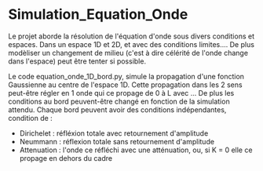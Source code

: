 # Simulation_Equation_Onde

Le projet aborde la résolution de l'équation d'onde sous divers conditions et espaces. Dans un espace 1D et 2D, et avec des conditions limites.... De plus modèliser un changement de milieu (c'est à dire célérité de l'onde change dans l'espace) peut être tenter si possible.

Le code equation_onde_1D_bord.py, simule la propagation d'une fonction Gaussienne au centre de l'espace 1D. Cette propagation dans les 2 sens peut-être régler en 1 onde qui ce propage de 0 à L avec ...
De plus les conditions au bord peuvent-être changé en fonction de la simulation attendu. Chaque bord peuvent avoir des conditions indépendantes, condition de :
- Dirichelet : réfléxion totale avec retournement d'amplitude
- Neummann : réflexion totale sans retournement d'amplitude
- Attenuation : l'onde ce réfléchi avec une atténuation, ou, si K = 0 elle ce propage en dehors du cadre


